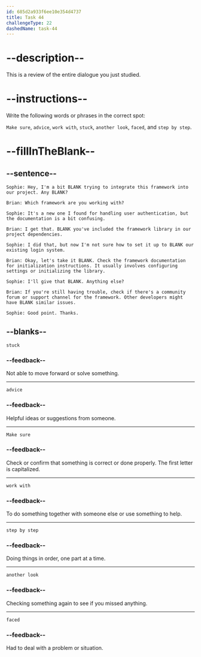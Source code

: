 ```yaml
---
id: 685d2a933f6ee10e354d4737
title: Task 44
challengeType: 22
dashedName: task-44
---
```


<!--REVIEW -->

# --description--

This is a review of the entire dialogue you just studied.

# --instructions--

Write the following words or phrases in the correct spot:

`Make sure`, `advice`, `work with`, `stuck`, `another look`, `faced`, and `step by step`.

# --fillInTheBlank--

## --sentence--

`Sophie: Hey, I'm a bit BLANK trying to integrate this framework into our project. Any BLANK?`

`Brian: Which framework are you working with?`

`Sophie: It's a new one I found for handling user authentication, but the documentation is a bit confusing.`

`Brian: I get that. BLANK you've included the framework library in our project dependencies.`

`Sophie: I did that, but now I'm not sure how to set it up to BLANK our existing login system.`

`Brian: Okay, let's take it BLANK. Check the framework documentation for initialization instructions. It usually involves configuring settings or initializing the library.`

`Sophie: I'll give that BLANK. Anything else?`

`Brian: If you're still having trouble, check if there's a community forum or support channel for the framework. Other developers might have BLANK similar issues.`

`Sophie: Good point. Thanks.`

## --blanks--

`stuck`

### --feedback--

Not able to move forward or solve something.

---

`advice`

### --feedback--

Helpful ideas or suggestions from someone.

---

`Make sure`

### --feedback--

Check or confirm that something is correct or done properly. The first letter is capitalized.

---

`work with`

### --feedback--

To do something together with someone else or use something to help.

---

`step by step`

### --feedback--

Doing things in order, one part at a time.

---

`another look`

### --feedback--

Checking something again to see if you missed anything.

---

`faced`

### --feedback--

Had to deal with a problem or situation.
